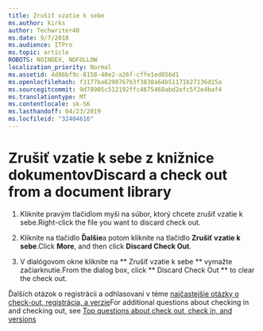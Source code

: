 ```yaml
---
title: Zrušiť vzatie k sebe
ms.author: kirks
author: Techwriter40
ms.date: 9/7/2018
ms.audience: ITPro
ms.topic: article
ROBOTS: NOINDEX, NOFOLLOW
localization_priority: Normal
ms.assetid: 4d86bf9c-8158-40e2-a26f-cffe1ed856d1
ms.openlocfilehash: f3177ba6290767b3f3838a64b51171b27136d15a
ms.sourcegitcommit: 9d78905c512192ffc4675468abd2efc5f2e4baf4
ms.translationtype: MT
ms.contentlocale: sk-SK
ms.lasthandoff: 04/23/2019
ms.locfileid: "32404616"
---
```

# <a name="discard-a-check-out-from-a-document-library"></a><span data-ttu-id="94c21-102">Zrušiť vzatie k sebe z knižnice dokumentov</span><span class="sxs-lookup"><span data-stu-id="94c21-102">Discard a check out from a document library</span></span>

1. <span data-ttu-id="94c21-103">Kliknite pravým tlačidlom myši na súbor, ktorý chcete zrušiť vzatie k sebe.</span><span class="sxs-lookup"><span data-stu-id="94c21-103">Right-click the file you want to discard check out.</span></span>
    
2. <span data-ttu-id="94c21-104">Kliknite na tlačidlo **Ďalšie**a potom kliknite na tlačidlo **Zrušiť vzatie k sebe**.</span><span class="sxs-lookup"><span data-stu-id="94c21-104">Click **More**, and then click **Discard Check Out**.</span></span> 
    
3. <span data-ttu-id="94c21-105">V dialógovom okne kliknite na \*\* Zrušiť vzatie k sebe \*\* vymažte začiarknutie.</span><span class="sxs-lookup"><span data-stu-id="94c21-105">From the dialog box, click \*\* Discard Check Out \*\* to clear the check out.</span></span> 
    
<span data-ttu-id="94c21-106">Ďalších otázok o registrácii a odhlasovaní v téme [najčastejšie otázky o check-out, registrácia, a verzie](https://go.microsoft.com/fwlink/?linkid=2018786)</span><span class="sxs-lookup"><span data-stu-id="94c21-106">For additional questions about checking in and checking out, see [Top questions about check out, check in, and versions](https://go.microsoft.com/fwlink/?linkid=2018786)</span></span>
  

